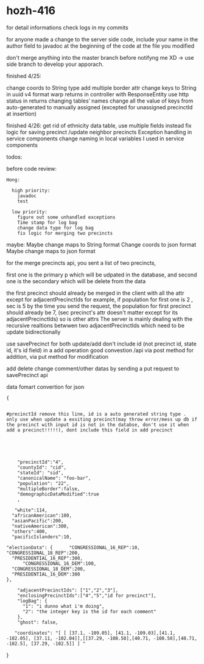 # hozh-416


for detail informations check logs in my commits

for anyone made a change to the server side code, include your name in the author field to javadoc at the beginning of the code at the file you modified

don't merge anything into the master branch before notifyng me XD -> use side branch to develop your apporach.


finished 4/25: 

change coords to String type
add multiple border attr
change keys to String in uuid v4 format
warp returns in controller with ResponseEntity 
use http status in returns
changing tables’ names
change all the value of keys from auto-generated to manually assigned (excepted for unassigned precinctId at insertion)



finished 4/26: 
  get rid of ethnicity data table, use multiple fields instead
  fix logic for saving precinct /update neighbor precincts
  Exception handling in service components
  change naming in local variables I used in service components













todos:

  before code review:

    Hong:

      high priority:
        javadoc
        test

      low priority:
        figure out some unhandled exceptions
        Time stamp for log bag
        change data type for log bag
        fix logic for merging two precincts




maybe:
Maybe change maps to String format
Change coords to json format
Maybe change maps to json format





for the merge precincts api, you sent a list of two precincts,

first one is the primary p which will be udpated in the database, and second one is the secondary which will be delete from the data

the first precinct should already be merged in the client with all the attr except for adjacentPrecinctIds
for example, if population for first one is 2 , sec is 5
by the time you send the request, the population for first precinct should already be 7, (sec precinct's attr doesn't matter except for its adjacentPrecinctIds) so is other attrs 
The server is mainly dealing with the recursive realtions betwwen two adjacentPrecinctIds which need to be update bidirectionally


use savePrecinct for both update/add    don't include id (not precinct id, state id, it's id field) in a add operation
good convestion /api via post method for addition, via put method for modification

add delete change comment/other datas by sending a put request to savePrecinct api













data fomart convertion for json

    {


    #precinctId remove this line, id is a auto generated string type . only use when update a exsiting precinct(may throw error/mess up db if the precinct with input id is not in the databse, don't use it when add a precinct!!!!!), dont include this field in add precinct

	
	
	
	
		"precinctId":"4",
        "countyId": "cid",
        "stateId": "sid",
        "canonicalName": "foo-bar",
        "population": "22",
        "multipleBorder":false,
        "demographicDataModified":true
        ,
        
       "white":114,
      "africanAmerican":100,
      "asianPacific":200,
      "nativeAmerican":300,
      "others":400,
      "pacificIslanders":10,
   
    "electionData": {      "CONGRESSIONAL_16_REP":10,  "CONGRESSIONAL_18_REP":200,
      "PRESIDENTIAL_16_REP":300,
          "CONGRESSIONAL_16_DEM":100,
      "CONGRESSIONAL_18_DEM":200,
      "PRESIDENTIAL_16_DEM":300
    },
    
        "adjacentPrecinctIds": ["1","2","3"],
        "enclosingPrecinctIds":["4","5","id for precinct"],
        "logBag": {
          "1": "i dunno what i'm doing",
          "2": "the integer key is the id for each comment"
        },
        "ghost": false,
        
       "coordinates": "[ [ [37.1, -109.05], [41.1, -109.03],[41.1, -102.05], [37.11, -102.04]],[[37.29, -108.58],[40.71, -108.58],[40.71, -102.5], [37.29, -102.5]] ] "   
       
	
	
}



